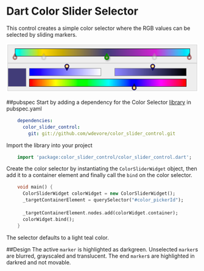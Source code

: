 # Dart Color Slider Selector

This control creates a simple color selector where the RGB values can be selected by sliding markers.

![Color Selector](https://raw.githubusercontent.com/wdevore/gradient_colorstops_control/master/gradient_selector.png)

##pubspec
Start by adding a dependency for the Color Selector [library](https://github.com/wdevore/color_slider_control) in pubspec.yaml
```yaml
    dependencies:
      color_slider_control:
        git: git://github.com/wdevore/color_slider_control.git
```
Import the library into your project

```dart
    import 'package:color_slider_control/color_slider_control.dart';
```

Create the color selector by instantiating the `ColorSliderWidget` object, then add it to a container element and finally call the `bind` on the color selector.
```dart
    void main() {
      ColorSliderWidget colorWidget = new ColorSliderWidget();
      _targetContainerElement = querySelector("#color_pickerId");

      _targetContainerElement.nodes.add(colorWidget.container);
      colorWidget.bind();
    }
```

The selector defaults to a light teal color.

##Design
The active `marker` is highlighted as darkgreen. Unselected `marker`s are blurred, grayscaled and translucent. The end `marker`s are highlighted in darkred and not movable.

